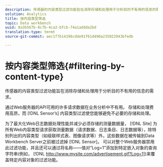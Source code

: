 ```yaml
---
description: 传感器的内容类型过滤功能旨在消除存储和处理用于分析目的不有用的信息的需求。
solution: Analytics
title: 按内容类型筛选
topic: Data workbench
uuid: 8a3b567b-8c7b-4ca2-bfcb-74a1addda2bd
translation-type: tm+mt
source-git-commit: aec1f7b14198cdde91f61d490a235022943bfedb

---
```



# 按内容类型筛选{#filtering-by-content-type}

传感器的内容类型过滤功能旨在消除存储和处理用于分析目的不有用的信息的需求。

通过Web服务器的API可用的许多请求数据在业务分析中不有用。 存储和处理费用高昂，而 [!DNL Sensor’s] 内容类型过滤使您能够避免不必要的存储和处理。

为了最大化Web日志数据处理性能并减少必须存储的测量数据量， [!DNL Site] 为所有Web内容类型请求获取测量数据（请求数据、日志条目、日志数据等），除特别列出的内容类型（如级联样式表、图像请求等）外，这些数据在被传输到Data Workbench Server之前被过滤掉 [!DNL Sensor]。 可以对整个Web服务器禁用此过滤功能，并且还可以通过将名称——值对“Log=1”添加到特定嵌入对象的查询字符串(例如， [!DNL http://www.mysite.com/advertisement.gif?Log=1])来覆盖特定内容对象的过滤功能。
